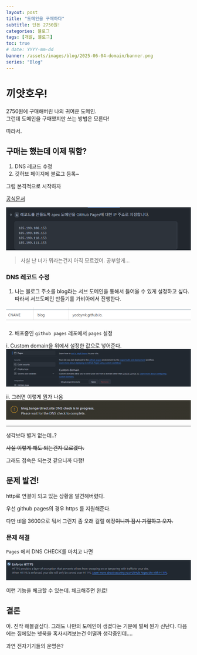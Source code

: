 ```yaml
---
layout: post
title: "도메인을 구매하다"
subtitle: 단돈 2750원!
categories: 블로그
tags: [개발, 블로그]
toc: true
# date: YYYY-mm-dd
banner: /assets/images/blog/2025-06-04-domain/banner.png
series: "Blog"
---
```


<!-- 설정 중  date : YYYY-mm-dd  -->
<!-- 파일의 이름은 YYYY-mm-dd -->
<!-- 없어도 되는 것 같음 -->

# 끼얏호우!

2750원에 구매해버린 나의 귀여운 도메인.  
그런데 도메인을 구매했지만 쓰는 방법은 모른다!

따라서.

## 구매는 했는데 이제 뭐함?

1. DNS 레코드 수정
2. 깃허브 페이지에 블로그 등록~

그럼 본격적으로 시작하자

[공식문서](https://docs.github.com/ko/pages/configuring-a-custom-domain-for-your-github-pages-site)

![github Doc](/assets/images/blog/2025-06-04-domain/githubAtag.png)

> 사실 난 너가 뭐라는건지 아직 모르겠어. 공부할게...

### DNS 레코드 수정

1. 나는 블로그 주소를 blog라는 서브 도메인을 통해서 들어올 수 있게 설정하고 싶다.  
   따라서 서브도메인 만들기를 가비아에서 진행한다.

![gabia](/assets/images/blog/2025-06-04-domain/gabiaCname.png)

2. 배포중인 `github pages` 레포에서 `pages` 설정

i. Custom domain을 위에서 설정한 값으로 넣어준다.
![gitdomian](/assets/images/blog/2025-06-04-domain/gitconfig.png)

ii. 그러면 이렇게 뭔가 나옴
![dns progress](/assets/images/blog/2025-06-04-domain/dnsprogress.png)

---

생각보다 별거 없는데..?

~~사실 이렇게 해도 되는건지 모르겠다.~~

그래도 접속은 되는것 같으니까 다행!

## 문제 발견!

http로 연결이 되고 있는 상황을 발견해버렸다.

우선 github pages의 경우 https 를 지원해준다.

다만 ttl을 3600으로 둬서 그런지 좀 오래 걸릴 예정~~이니까 잠시 기절하고 오자.~~

### 문제 해결

`Pages` 에서 DNS CHECK를 마치고 나면

![https](/assets/images/blog/2025-06-04-domain/https.png)

이런 기능을 체크할 수 있는데. 체크해주면 완료!

## 결론

아. 진작 해볼걸싶다.
그래도 나만의 도메인이 생겼다는 기분에 벌써 뭔가 신난다. 다음에는 집에있는 넷북을 혹사시켜보는건 어떨까 생각중인데....

과연 전자기기들의 운명은?
